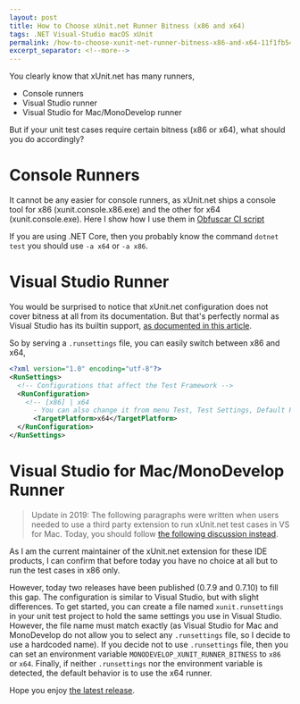 ```yaml
---
layout: post
title: How to Choose xUnit.net Runner Bitness (x86 and x64)
tags: .NET Visual-Studio macOS xUnit
permalink: /how-to-choose-xunit-net-runner-bitness-x86-and-x64-11f1fb540478
excerpt_separator: <!--more-->
---
```

You clearly know that xUnit.net has many runners,

* Console runners
* Visual Studio runner
* Visual Studio for Mac/MonoDevelop runner

But if your unit test cases require certain bitness (x86 or x64), what should you do accordingly?
<!--more-->

# Console Runners
It cannot be any easier for console runners, as xUnit.net ships a console tool for x86 (xunit.console.x86.exe) and the other for x64 (xunit.console.exe).
Here I show how I use them in [Obfuscar CI script](https://github.com/obfuscar/obfuscar/blob/2.2.33/test.bat)

If you are using .NET Core, then you probably know the command `dotnet test` you should use `-a x64` or `-a x86`.

# Visual Studio Runner
You would be surprised to notice that xUnit.net configuration does not cover bitness at all from its documentation. But that's perfectly normal as Visual Studio has its builtin support, [as documented in this article](https://docs.microsoft.com/en-us/visualstudio/test/configure-unit-tests-by-using-a-dot-runsettings-file).

So by serving a `.runsettings` file, you can easily switch between x86 and x64,

``` xml
<?xml version="1.0" encoding="utf-8"?>  
<RunSettings>  
  <!-- Configurations that affect the Test Framework -->  
  <RunConfiguration>  
    <!-- [x86] | x64    
      - You can also change it from menu Test, Test Settings, Default Processor Architecture -->  
      <TargetPlatform>x64</TargetPlatform>
  </RunConfiguration>  
</RunSettings>
```

# Visual Studio for Mac/MonoDevelop Runner

> Update in 2019: The following paragraphs were written when users needed to use a third party extension to run xUnit.net test cases in VS for Mac. Today, you should follow [the following discussion instead](https://developercommunity.visualstudio.com/content/problem/357275/64-bit-unit-testing-is-not-supported.html).

As I am the current maintainer of the xUnit.net extension for these IDE products, I can confirm that before today you have no choice at all but to run the test cases in x86 only.

However, today two releases have been published (0.7.9 and 0.7.10) to fill this gap. The configuration is similar to Visual Studio, but with slight differences.
To get started, you can create a file named `xunit.runsettings` in your unit test project to hold the same settings you use in Visual Studio. However, the file name must match exactly (as Visual Studio for Mac and MonoDevelop do not allow you to select any `.runsettings` file, so I decide to use a hardcoded name).
If you decide not to use `.runsettings` file, then you can set an environment variable `MONODEVELOP_XUNIT_RUNNER_BITNESS` to `x86` or `x64`. Finally, if neither `.runsettings` nor the environment variable is detected, the default behavior is to use the x64 runner.

Hope you enjoy [the latest release](https://github.com/xunit/xamarinstudio.xunit/releases/tag/v0.7.10).
